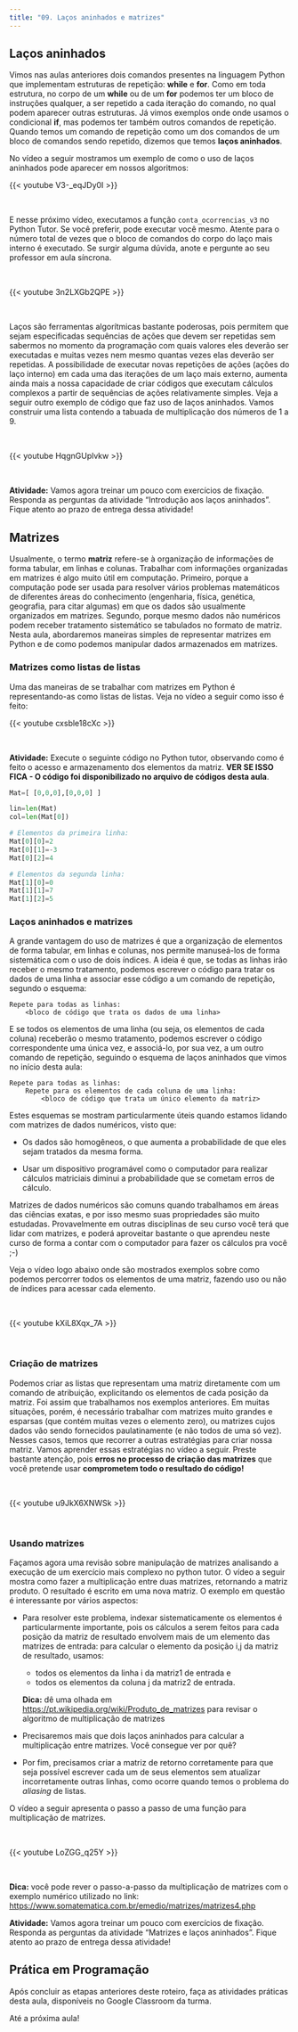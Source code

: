 ```yaml
---
title: "09. Laços aninhados e matrizes"
---
```


## Laços aninhados

Vimos nas aulas anteriores dois comandos presentes na linguagem Python  que implementam estruturas de repetição:  **while** e  **for**. Como em toda estrutura, no corpo de um **while** ou de um **for** podemos ter um bloco de instruções qualquer, a ser repetido a cada iteração do comando, no qual podem aparecer outras estruturas. Já vimos exemplos onde onde usamos o condicional **if**, mas podemos ter também outros comandos de repetição. Quando temos um comando de repetição como um dos comandos de um bloco de comandos sendo repetido, dizemos que temos **laços aninhados**.

No vídeo a seguir mostramos um exemplo de como o uso de laços aninhados pode aparecer em nossos algoritmos:
   
    
<!-- Vídeo:Introdução aos laços aninhados -->
{{< youtube V3-_eqJDy0I >}}
          
<br>  
  
E nesse próximo vídeo, executamos a função `conta_ocorrencias_v3` no Python Tutor. Se você preferir, pode executar você mesmo. Atente para o número total de vezes que o bloco de comandos do corpo do laço mais interno é executado. Se surgir alguma dúvida, anote e pergunte ao seu professor em aula síncrona.  

<br>
    
<!-- Vídeo:  Laços aninhados no Python Tutor -->
{{< youtube 3n2LXGb2QPE >}}


<br>
    

Laços são ferramentas algorítmicas bastante poderosas, pois permitem que sejam especificadas sequências de ações que devem ser repetidas sem sabermos no momento da programação com quais valores eles deverão ser executadas e muitas vezes nem mesmo quantas vezes elas deverão ser repetidas. A possibilidade de executar novas repetições de ações (ações do laço interno)  em cada uma das iterações de um laço mais externo, aumenta ainda mais a nossa capacidade de criar códigos que executam cálculos complexos a partir de sequências de ações relativamente simples. Veja a seguir outro exemplo de código que faz uso de laços aninhados. Vamos construir uma lista contendo a tabuada de multiplicação dos números de 1 a 9.

<br>
    
<!-- Vídeo:  Construindo uma tabuada -->
{{< youtube HqgnGUplvkw >}}

<br>
    

**Atividade:**  Vamos agora treinar um pouco com exercícios de fixação. Responda as perguntas da atividade “Introdução aos laços aninhados”. Fique atento ao prazo de entrega dessa atividade!

## Matrizes

Usualmente, o termo **matriz** refere-se à organização de informações de forma tabular, em linhas e colunas. Trabalhar com informações organizadas em matrizes é algo muito útil em computação. Primeiro, porque a computação pode ser usada para resolver vários problemas matemáticos de diferentes áreas do conhecimento (engenharia, física, genética, geografia, para citar algumas) em que os dados são usualmente organizados em matrizes. Segundo, porque mesmo dados não numéricos podem receber tratamento sistemático se tabulados no formato de matriz. Nesta aula, abordaremos maneiras simples de representar matrizes em Python e de como podemos manipular dados armazenados em matrizes.

### Matrizes como listas de listas

Uma das maneiras de se trabalhar com matrizes em Python é representando-as como listas de listas. Veja no vídeo a seguir como isso é feito:

<!-- Vídeo:  Representação de matrizes como listas de listas -->
{{< youtube cxsble18cXc >}}

<br>
    

**Atividade:**  Execute o seguinte código no Python tutor, observando como é feito o acesso e armazenamento dos elementos da matriz. **VER SE ISSO FICA - O código foi disponibilizado no arquivo de códigos desta aula**. 

```python
Mat=[ [0,0,0],[0,0,0] ]

lin=len(Mat)
col=len(Mat[0])

# Elementos da primeira linha:
Mat[0][0]=2
Mat[0][1]=-3
Mat[0][2]=4

# Elementos da segunda linha:
Mat[1][0]=0
Mat[1][1]=7
Mat[1][2]=5
```

### Laços aninhados e matrizes 

A grande vantagem do uso de matrizes é que a organização de elementos de forma tabular, em linhas e colunas, nos permite manuseá-los de forma sistemática com o uso de dois índices. A ideia é que, se todas as linhas irão receber o mesmo tratamento, podemos escrever o código para tratar os dados de uma linha e associar esse código a um comando de repetição, segundo o esquema:

```   
Repete para todas as linhas:
    <bloco de código que trata os dados de uma linha>
```

E se todos os elementos de uma linha (ou seja, os elementos de cada coluna) receberão o mesmo tratamento, podemos escrever o código correspondente uma única vez, e associá-lo, por sua vez, a um outro comando de repetição, seguindo o esquema de laços aninhados que vimos no início desta aula:

```   
Repete para todas as linhas:
    Repete para os elementos de cada coluna de uma linha:
        <bloco de código que trata um único elemento da matriz>
```

Estes esquemas se mostram particularmente úteis quando estamos lidando com matrizes de dados numéricos, visto que:

* Os dados são homogêneos, o que aumenta a probabilidade de que eles sejam tratados da mesma forma.

* Usar um dispositivo programável como o computador para realizar cálculos matriciais diminui a probabilidade que se cometam erros de cálculo.

Matrizes de dados numéricos são comuns quando trabalhamos em áreas das ciências exatas, e por isso mesmo suas propriedades são muito estudadas. Provavelmente em outras disciplinas de seu curso você terá que lidar com matrizes, e poderá aproveitar bastante o que aprendeu neste curso de forma a contar com o computador para fazer os cálculos pra você ;-)

Veja o vídeo logo abaixo onde são mostrados exemplos sobre como podemos percorrer todos os elementos de uma matriz, fazendo uso ou não de índices para acessar cada elemento. 

<br>
    

<!-- Vídeo: Acesso aos elementos de matrizes por laços aninhados -->
{{< youtube kXiL8Xqx_7A >}}

<br>
    


### Criação de matrizes

Podemos criar as listas que representam uma matriz diretamente com um comando de atribuição, explicitando os elementos de cada posição da matriz. Foi assim que trabalhamos nos exemplos anteriores. Em muitas situações, porém, é necessário trabalhar com matrizes muito grandes e esparsas (que contém muitas vezes o elemento zero), ou matrizes cujos dados vão sendo fornecidos paulatinamente (e não todos de uma só vez). Nesses casos, temos que recorrer a outras estratégias para criar nossa matriz. Vamos aprender essas estratégias no vídeo a seguir. Preste bastante atenção, pois **erros no processo de criação das matrizes** que você pretende usar **comprometem todo o resultado do código!**

<br>
    

<!-- Vídeo: Cuidados com  criação de matrizes -->
{{< youtube u9JkX6XNWSk >}}

<br>
    

### Usando matrizes

Façamos agora uma revisão sobre manipulação de matrizes analisando a execução de um exercício mais complexo no python tutor. O vídeo a seguir mostra como fazer a multiplicação entre duas matrizes, retornando a matriz produto. O resultado é escrito em uma nova matriz. O exemplo em questão é interessante por vários aspectos:

* Para resolver este problema, indexar sistematicamente os elementos é particularmente importante, pois os cálculos a serem feitos para cada posição da matriz de resultado envolvem mais de um elemento das matrizes de entrada: para calcular o elemento da posição i,j da matriz de resultado, usamos:
    * todos os elementos da linha i da matriz1 de entrada e 
    * todos os elementos da coluna j da matriz2 de entrada.
    
    **Dica:** dê uma olhada em https://pt.wikipedia.org/wiki/Produto_de_matrizes para revisar o algoritmo de multiplicação de matrizes
    
* Precisaremos mais que dois laços aninhados para calcular a multiplicação entre matrizes. Você consegue ver por quê? 
* Por fim, precisamos criar a matriz de retorno corretamente para que seja possível escrever cada um de seus elementos sem atualizar incorretamente outras linhas, como ocorre quando temos o problema do *aliasing*  de listas. 

O vídeo a seguir apresenta o passo a passo de uma função para multiplicação de matrizes.

<br>
    

<!-- Vídeo: Multiplicação de matrizes no Python Tutor -->
{{< youtube LoZGG_q25Y >}}

<br>
    

**Dica:** você pode rever o passo-a-passo da multiplicação de matrizes com o exemplo numérico utilizado no link: https://www.somatematica.com.br/emedio/matrizes/matrizes4.php

**Atividade:**  Vamos agora treinar um pouco com exercícios de fixação. Responda as perguntas da atividade “Matrizes e laços aninhados”. Fique atento ao prazo de entrega dessa atividade!

## Prática em Programação

Após concluir as etapas anteriores deste roteiro, faça as atividades práticas desta aula, disponíveis no Google Classroom da turma. 

Até a próxima aula! 



